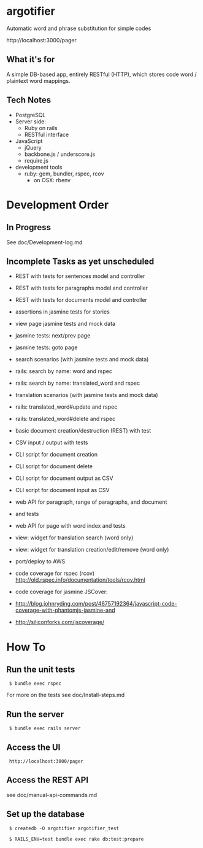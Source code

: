 argotifier
==========

Automatic word and phrase substitution for simple codes

http://localhost:3000/pager

What it's for
-------------

A simple DB-based app, entirely RESTful (HTTP), which stores 
code word / plaintext word mappings.

Tech Notes
----------

- PostgreSQL
- Server side:
   - Ruby on rails
   - RESTful interface
- JavaScript
   - jQuery
   - backbone.js / underscore.js
   - require.js
- development tools
   - ruby: gem, bundler, rspec, rcov
      - on OSX: rbenv


Development Order
=================

In Progress
-----------

See doc/Development-log.md

Incomplete Tasks as yet unscheduled
-----------------------------------

- REST with tests for sentences model and controller
- REST with tests for paragraphs model and controller
- REST with tests for documents model and controller

- assertions in jasmine tests for stories
- view page jasmine tests and mock data
- jasmine tests: next/prev page
- jasmine tests: goto page

- search scenarios (with jasmine tests and mock data)
- rails: search by name: word and rspec
- rails: search by name: translated_word and rspec

- translation scenarios (with jasmine tests and mock data)
- rails: translated_word#update and rspec
- rails: translated_word#delete and rspec

- basic document creation/destruction (REST) with test
- CSV input / output with tests
- CLI script for document creation
- CLI script for document delete
- CLI script for document output as CSV
- CLI script for document input as CSV

- web API for paragraph, range of paragraphs, and document
 - and tests
- web API for page with word index and tests
- view: widget for translation search (word only)
- view: widget for translation creation/edit/remove (word only)

- port/deploy to AWS

- code coverage for rspec (rcov)
http://old.rspec.info/documentation/tools/rcov.html

- code coverage for jasmine
JSCover:
- http://blog.johnryding.com/post/46757192364/javascript-code-coverage-with-phantomjs-jasmine-and
- http://siliconforks.com/jscoverage/


How To
======

Run the unit tests
------------------

     $ bundle exec rspec

For more on the tests see doc/Install-steps.md


Run the server
--------------

     $ bundle exec rails server

Access the UI
-------------

     http://localhost:3000/pager


Access the REST API
-------------------

see doc/manual-api-commands.md

Set up the database
-------------------

     $ createdb -O argotifier argotifier_test

     $ RAILS_ENV=test bundle exec rake db:test:prepare
